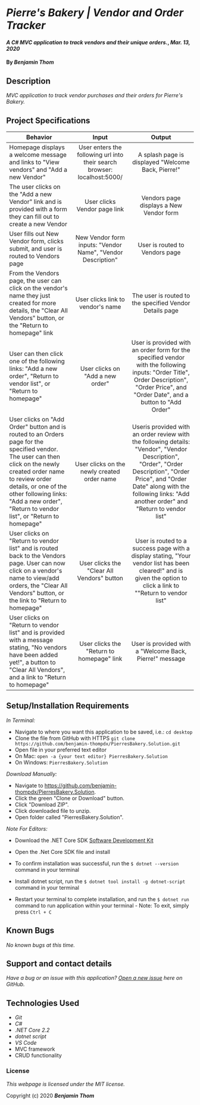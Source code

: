 # _Pierre's Bakery | Vendor and Order Tracker_

#### _A C# MVC application to track vendors and their unique orders._, _Mar. 13, 2020_

#### By _**Benjamin Thom**_

## Description

_MVC application to track vendor purchases and their orders for Pierre's Bakery._

## Project Specifications

| Behavior | Input | Output |
|---|:---:|:---:|
|Homepage displays a welcome message and links to "View vendors" and "Add a new Vendor"|User enters the following url into their search browser: localhost:5000/|A splash page is displayed "Welcome Back, Pierre!"|
|The user clicks on the "Add a new Vendor" link and is provided with a form they can fill out to create a new Vendor|User clicks Vendor page link|Vendors page displays a New Vendor form|
|User fills out New Vendor form, clicks submit, and user is routed to Vendors page |New Vendor form inputs: "Vendor Name", "Vendor Description"|User is routed to Vendors page|
|From the Vendors page, the user can click on the vendor's name they just created for more details, the "Clear All Vendors" button, or the "Return to homepage" link|User clicks link to vendor's name|The user is routed to the specified Vendor Details page|
|User can then click one of the following links: "Add a new order", "Return to vendor list", or "Return to homepage"|User clicks on "Add a new order"|User is provided with an order form for the specified vendor with the following inputs: "Order Title", Order Description", "Order Price", and "Order Date", and a button to "Add Order"|
|User clicks on "Add Order" button and is routed to an Orders page for the specified vendor. The user can then click on the newly created order name to review order details, or one of the other following links: "Add a new order", "Return to vendor list", or "Return to homepage" |User clicks on the newly created order name|Useris provided with an order review with the following details: "Vendor", "Vendor Description", "Order", "Order Description", "Order Price", and "Order Date" along with the following links: "Add another order" and "Return to vendor list"|
|User clicks on "Return to vendor list" and is routed back to the Vendors page. User can now click on a vendor's name to view/add orders, the "Clear All Vendors" button, or the link to "Return to homepage"|User clicks the "Clear All Vendors" button|User is routed to a success page with a display stating, "Your vendor list has been cleared!" and is given the option to click a link to ""Return to vendor list"|
|User clicks on "Return to vendor list" and is provided with a message stating, "No vendors have been added yet!", a button to "Clear All Vendors", and a link to "Return to homepage"|User clicks the "Return to homepage" link|User is provided with a "Welcome Back, Pierre!" message|

## Setup/Installation Requirements

_In Terminal:_

* Navigate to where you want this application to be saved, i.e.:
```cd desktop```
* Clone the file from GitHub with HTTPS
```git clone https://github.com/benjamin-thompdx/PierresBakery.Solution.git```
* Open file in your preferred text editor
* On Mac: ```open -a {your text editor} PierresBakery.Solution```
* On Windows: ```PierresBakery.Solution```

_Download Manually:_

* Navigate to https://github.com/benjamin-thompdx/PierresBakery.Solution.
* Click the green "Clone or Download" button.
* Click "Download ZIP".
* Click downloaded file to unzip.
* Open folder called "PierresBakery.Solution".

_Note For Editors:_ 
* Download the .NET Core SDK [Software Development Kit](https://dotnet.microsoft.com/download)
* Open the .Net Core SDK file and install
* To confirm installation was successful, run the ```$ dotnet --version``` command in your terminal

* Install dotnet script, run the ```$ dotnet tool install -g dotnet-script``` command in your terminal
* Restart your terminal to complete installation, and run the ```$ dotnet run``` command to run application within your terminal - Note: To exit, simply press ```Ctrl + C```

## Known Bugs

_No known bugs at this time._

## Support and contact details

_Have a bug or an issue with this application? [Open a new issue](https://github.com/benjamin-thompdx/PierresBakery.Solution/issues) here on GitHub._

## Technologies Used
* _Git_
* _C#_
* _.NET Core 2.2_
* _dotnet script_
* _VS Code_
* MVC framework
* CRUD functionality

### License

*This webpage is licensed under the MIT license.*

Copyright (c) 2020 **_Benjamin Thom_**